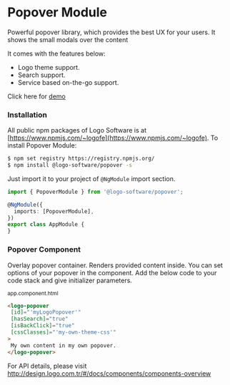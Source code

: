 # Popover Module

Powerful popover library, which provides the best UX for your users. It shows the small modals over the content

It comes with the features below:

* Logo theme support.
* Search support.
* Service based on-the-go support.

Click here for [demo](http://design.logo.com.tr/#/docs/components/popover-module#popovermodule)

### Installation

All public npm packages of Logo Software is at [https://www.npmjs.com/~logofe](https://www.npmjs.com/~logofe). To
install Popover Module:

```bash
$ npm set registry https://registry.npmjs.org/
$ npm install @logo-software/popover -s
```

Just import it to your project of `@NgModule` import section.

```typescript
import { PopoverModule } from '@logo-software/popover';

@NgModule({
  imports: [PopoverModule],
})
export class AppModule {
}
```

### Popover Component

Overlay popover container. Renders provided content inside. You can set options of your popover in the component. Add
the below code to your code stack and give initializer parameters.

<sub>app.component.html</sub>

```html
<logo-popover
 [id]="'myLogoPopover'"
 [hasSearch]="true"
 [isBackClick]="true"
 [cssClasses]="'my-own-theme-css'"
>
 My own content in my own popover.
</logo-popover>
```

For API details, please visit http://design.logo.com.tr/#/docs/components/components-overview
